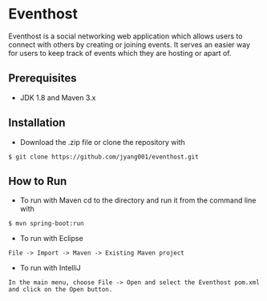 # Eventhost

Eventhost is a social networking web application which allows users to connect with others by creating or joining events.
It serves an easier way for users to keep track of events which they are hosting or apart of.

## Prerequisites
* JDK 1.8 and Maven 3.x

## Installation
* Download the .zip file or clone the repository with
```
$ git clone https://github.com/jyang001/eventhost.git
```
## How to Run
* To run with Maven cd to the directory and run it from the command line with
```
$ mvn spring-boot:run
```
* To run with Eclipse
```
File -> Import -> Maven -> Existing Maven project
```
* To run with IntelliJ
```
In the main menu, choose File -> Open and select the Eventhost pom.xml and click on the Open button.
```


